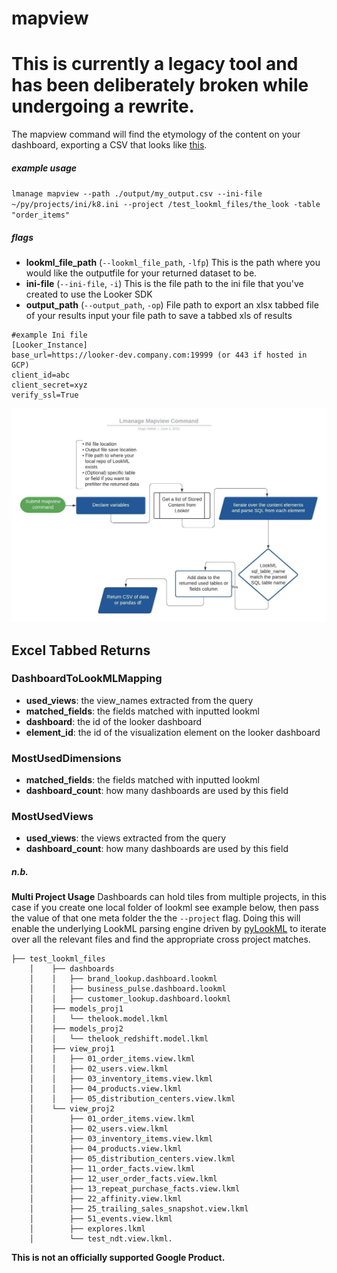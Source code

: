 # mapview
# This is currently a legacy tool and has been deliberately broken while undergoing a rewrite.
The mapview command will find the etymology of the content on your dashboard, exporting a CSV that looks like [this](https://docs.google.com/spreadsheets/d/1TzeJW46ml0uzO9RdLOOLxwtvUWjhmZxoa-xq4pbznV0/edit?resourcekey=0-xbWC87hXYFNgy1As06NncA#gid=900312158).

##### example usage
`lmanage mapview --path ./output/my_output.csv --ini-file ~/py/projects/ini/k8.ini --project /test_lookml_files/the_look -table "order_items"`
##### flags
- **lookml_file_path** (`--lookml_file_path`, `-lfp`) This is the path where you would like the outputfile for your returned dataset to be. 
- **ini-file** (`--ini-file`, `-i`) This is the file path to the ini file that you've created to use the Looker SDK
- **output_path** (`--output_path`, `-op`) File path to export an xlsx tabbed file of your results input your file path to save a tabbed xls of results
```
#example Ini file
[Looker_Instance]
base_url=https://looker-dev.company.com:19999 (or 443 if hosted in GCP)
client_id=abc
client_secret=xyz
verify_ssl=True
```

![](./images/mapview_walkthru.jpeg)


## Excel Tabbed Returns 
### DashboardToLookMLMapping
- **used_views**: the view_names extracted from the query
- **matched_fields**: the fields matched with inputted lookml
- **dashboard**: the id of the looker dashboard
- **element_id**: the id of the visualization element on the looker dashboard	

### MostUsedDimensions 
- **matched_fields**: the fields matched with inputted lookml
- **dashboard_count**: how many dashboards are used by this field 

### MostUsedViews
- **used_views**: the views extracted from the query
- **dashboard_count**: how many dashboards are used by this field 

##### n.b.
**Multi Project Usage**
Dashboards can hold tiles from multiple projects, in this case if you create one local folder of lookml see example below, then pass the value of that one meta folder the the `--project` flag. Doing this will enable the underlying LookML parsing engine driven by [pyLookML](https://github.com/llooker/pylookml) to iterate over all the relevant files and find the appropriate cross project matches.

```
├── test_lookml_files
    │    ├── dashboards
    │    │   ├── brand_lookup.dashboard.lookml
    │    │   ├── business_pulse.dashboard.lookml
    │    │   ├── customer_lookup.dashboard.lookml
    │    ├── models_proj1
    │    │   └── thelook.model.lkml
    │    ├── models_proj2
    │    │   └── thelook_redshift.model.lkml
    │    ├── view_proj1
    │    │   ├── 01_order_items.view.lkml
    │    │   ├── 02_users.view.lkml
    │    │   ├── 03_inventory_items.view.lkml
    │    │   ├── 04_products.view.lkml
    │    │   ├── 05_distribution_centers.view.lkml
    │    └── view_proj2
    │        ├── 01_order_items.view.lkml
    │        ├── 02_users.view.lkml
    │        ├── 03_inventory_items.view.lkml
    │        ├── 04_products.view.lkml
    │        ├── 05_distribution_centers.view.lkml
    │        ├── 11_order_facts.view.lkml
    │        ├── 12_user_order_facts.view.lkml
    │        ├── 13_repeat_purchase_facts.view.lkml
    │        ├── 22_affinity.view.lkml
    │        ├── 25_trailing_sales_snapshot.view.lkml
    │        ├── 51_events.view.lkml
    │        ├── explores.lkml
    │        └── test_ndt.view.lkml.
```



**This is not an officially supported Google Product.**

